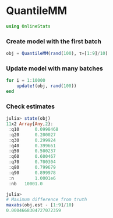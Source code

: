 
# QuantileMM


````julia
using OnlineStats
````





### Create model with the first batch
````julia
obj = QuantileMM(rand(100), τ=[1:9]/10)
````





### Update model with many batches
````julia
for i = 1:10000
    update!(obj, rand(100))
end
````





### Check estimates
````julia
julia> state(obj)
11x2 Array{Any,2}:
 :q10      0.0998468
 :q20      0.200027 
 :q30      0.299924 
 :q40      0.399661 
 :q50      0.500237 
 :q60      0.600467 
 :q70      0.700304 
 :q80      0.799679 
 :q90      0.899978 
 :n        1.0001e6 
 :nb   10001.0      

julia> 
# Maximum difference from truth
maxabs(obj.est - [1:9]/10)
0.0004668304727072359

````


